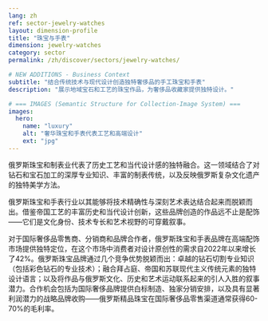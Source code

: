 ```yaml
---
lang: zh
ref: sector-jewelry-watches
layout: dimension-profile
title: "珠宝与手表"
dimension: jewelry-watches
category: sector
permalink: /zh/discover/sectors/jewelry-watches/

# NEW ADDITIONS - Business Context
subtitle: "结合传统技术与现代设计创造独特奢侈品的手工珠宝和手表"
description: "展示地域宝石和工艺的珠宝作品，为奢侈品收藏家提供独特设计。"

# === IMAGES (Semantic Structure for Collection-Image System) ===
images:
  hero:
    name: "luxury"
    alt: "奢华珠宝和手表代表工艺和高端设计"
    ext: "jpg"
---
```


俄罗斯珠宝和制表业代表了历史工艺和当代设计感的独特融合。这一领域结合了对钻石和宝石加工的深厚专业知识、丰富的制表传统，以及反映俄罗斯复杂文化遗产的独特美学方法。

俄罗斯珠宝和手表行业以其能够将技术精确性与深刻艺术表达结合起来而脱颖而出。借鉴帝国工艺的丰富历史和当代设计创新，这些品牌创造的作品远不止是配饰——它们是文化身份、技术专长和艺术视野的可穿戴叙事。

对于国际奢侈品零售商、分销商和品牌合作者，俄罗斯珠宝和手表品牌在高端配饰市场提供独特定位，在这个市场中消费者对设计原创性的需求自2022年以来增长了42%。俄罗斯珠宝品牌通过几个竞争优势脱颖而出：卓越的钻石切割专业知识（包括彩色钻石的专业技术）；融合拜占庭、帝国和苏联现代主义传统元素的独特设计语言；以及将作品与俄罗斯文化、历史和艺术运动联系起来的引人入胜的叙事潜力。合作机会包括为国际奢侈品牌提供白标制造、独家分销安排，以及具有显著利润潜力的战略品牌收购——俄罗斯精品珠宝在国际奢侈品零售渠道通常获得60-70%的毛利率。
